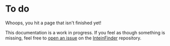 # To do

Whoops, you hit a page that isn't finished yet!

This documentation is a work in progress.  If you feel as though something is missing, feel free to [open an issue](https://github.com/mooreryan/InteinFinder/issues) on the [InteinFinder](https://github.com/mooreryan/InteinFinder) repository.
